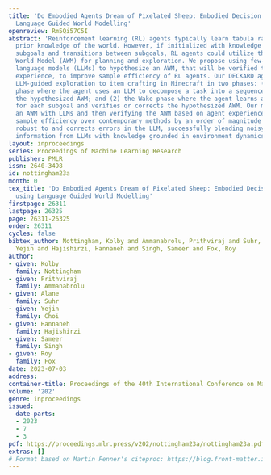```yaml
---
title: 'Do Embodied Agents Dream of Pixelated Sheep: Embodied Decision Making using
  Language Guided World Modelling'
openreview: Rm5Qi57C5I
abstract: 'Reinforcement learning (RL) agents typically learn tabula rasa, without
  prior knowledge of the world. However, if initialized with knowledge of high-level
  subgoals and transitions between subgoals, RL agents could utilize this Abstract
  World Model (AWM) for planning and exploration. We propose using few-shot large
  language models (LLMs) to hypothesize an AWM, that will be verified through world
  experience, to improve sample efficiency of RL agents. Our DECKARD agent applies
  LLM-guided exploration to item crafting in Minecraft in two phases: (1) the Dream
  phase where the agent uses an LLM to decompose a task into a sequence of subgoals,
  the hypothesized AWM; and (2) the Wake phase where the agent learns a modular policy
  for each subgoal and verifies or corrects the hypothesized AWM. Our method of hypothesizing
  an AWM with LLMs and then verifying the AWM based on agent experience not only increases
  sample efficiency over contemporary methods by an order of magnitude but is also
  robust to and corrects errors in the LLM, successfully blending noisy internet-scale
  information from LLMs with knowledge grounded in environment dynamics.'
layout: inproceedings
series: Proceedings of Machine Learning Research
publisher: PMLR
issn: 2640-3498
id: nottingham23a
month: 0
tex_title: 'Do Embodied Agents Dream of Pixelated Sheep: Embodied Decision Making
  using Language Guided World Modelling'
firstpage: 26311
lastpage: 26325
page: 26311-26325
order: 26311
cycles: false
bibtex_author: Nottingham, Kolby and Ammanabrolu, Prithviraj and Suhr, Alane and Choi,
  Yejin and Hajishirzi, Hannaneh and Singh, Sameer and Fox, Roy
author:
- given: Kolby
  family: Nottingham
- given: Prithviraj
  family: Ammanabrolu
- given: Alane
  family: Suhr
- given: Yejin
  family: Choi
- given: Hannaneh
  family: Hajishirzi
- given: Sameer
  family: Singh
- given: Roy
  family: Fox
date: 2023-07-03
address: 
container-title: Proceedings of the 40th International Conference on Machine Learning
volume: '202'
genre: inproceedings
issued:
  date-parts:
  - 2023
  - 7
  - 3
pdf: https://proceedings.mlr.press/v202/nottingham23a/nottingham23a.pdf
extras: []
# Format based on Martin Fenner's citeproc: https://blog.front-matter.io/posts/citeproc-yaml-for-bibliographies/
---
```

